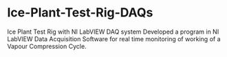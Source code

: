 # Ice-Plant-Test-Rig-DAQs
Ice Plant Test Rig with NI LabVIEW DAQ system
Developed a program in NI LabVIEW Data Acquisition Software for real time monitoring of working of a Vapour Compression Cycle.

